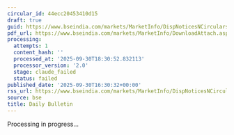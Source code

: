 ```yaml
---
circular_id: 44ecc20453410d15
draft: true
guid: https://www.bseindia.com/markets/MarketInfo/DispNoticesNCirculars.aspx?Noticeid={CE34CA36-1DEE-4BEA-BA54-F373DCC05CE6}&noticeno=20250930-111&dt=09/30/2025&icount=11&totcount=114&flag=0
pdf_url: https://www.bseindia.com/markets/MarketInfo/DownloadAttach.aspx?id=20250930-111&attachedId=ea5f35a5-2e0b-4d36-b70c-822d01b03495
processing:
  attempts: 1
  content_hash: ''
  processed_at: '2025-09-30T18:30:52.832113'
  processor_version: '2.0'
  stage: claude_failed
  status: failed
published_date: '2025-09-30T16:30:32+00:00'
rss_url: https://www.bseindia.com/markets/MarketInfo/DispNoticesNCirculars.aspx?Noticeid={CE34CA36-1DEE-4BEA-BA54-F373DCC05CE6}&noticeno=20250930-111&dt=09/30/2025&icount=11&totcount=114&flag=0
source: bse
title: Daily Bulletin
---
```


Processing in progress...